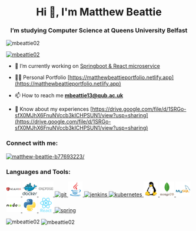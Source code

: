 <h1 align="center">Hi 👋, I'm Matthew Beattie</h1>
<h3 align="center">I’m studying Computer Science at Queens University Belfast</h3>

<p align="left"> <img src="https://komarev.com/ghpvc/?username=mbeattie02&label=Profile%20views&color=0e75b6&style=flat" alt="mbeattie02" /> </p>

<p align="left"> <a href="https://github.com/ryo-ma/github-profile-trophy"><img src="https://github-profile-trophy.vercel.app/?username=mbeattie02" alt="mbeattie02" /></a> </p>

- 🔭 I’m currently working on [Springboot & React microservice](https://github.com/MBeattie02/AssignmentSubmissionAppBack)

- 👨‍💻 Personal Portfolio [https://matthewbeattieportfolio.netlify.app](https://matthewbeattieportfolio.netlify.app)

- 📫 How to reach me **mbeattie13@qub.ac.uk**

- 📄 Know about my experiences [https://drive.google.com/file/d/1SRGo-sfX0MJhX6FnuNVccb3kICHPSUN1/view?usp=sharing](https://drive.google.com/file/d/1SRGo-sfX0MJhX6FnuNVccb3kICHPSUN1/view?usp=sharing)

<h3 align="left">Connect with me:</h3>
<p align="left">
<a href="https://linkedin.com/in/matthew-beattie-b77693223/" target="blank"><img align="center" src="https://raw.githubusercontent.com/rahuldkjain/github-profile-readme-generator/master/src/images/icons/Social/linked-in-alt.svg" alt="matthew-beattie-b77693223/" height="30" width="40" /></a>
</p>

<h3 align="left">Languages and Tools:</h3>
<p align="left"> <a href="https://angular.io" target="_blank" rel="noreferrer"> <img src="https://raw.githubusercontent.com/devicons/devicon/master/icons/angularjs/angularjs-original-wordmark.svg" alt="angularjs" width="40" height="40"/> </a> <a href="https://www.docker.com/" target="_blank" rel="noreferrer"> <img src="https://raw.githubusercontent.com/devicons/devicon/master/icons/docker/docker-original-wordmark.svg" alt="docker" width="40" height="40"/> </a> <a href="https://expressjs.com" target="_blank" rel="noreferrer"> <img src="https://raw.githubusercontent.com/devicons/devicon/master/icons/express/express-original-wordmark.svg" alt="express" width="40" height="40"/> </a> <a href="https://git-scm.com/" target="_blank" rel="noreferrer"> <img src="https://www.vectorlogo.zone/logos/git-scm/git-scm-icon.svg" alt="git" width="40" height="40"/> </a> <a href="https://www.java.com" target="_blank" rel="noreferrer"> <img src="https://raw.githubusercontent.com/devicons/devicon/master/icons/java/java-original.svg" alt="java" width="40" height="40"/> </a> <a href="https://www.jenkins.io" target="_blank" rel="noreferrer"> <img src="https://www.vectorlogo.zone/logos/jenkins/jenkins-icon.svg" alt="jenkins" width="40" height="40"/> </a> <a href="https://kubernetes.io" target="_blank" rel="noreferrer"> <img src="https://www.vectorlogo.zone/logos/kubernetes/kubernetes-icon.svg" alt="kubernetes" width="40" height="40"/> </a> <a href="https://www.linux.org/" target="_blank" rel="noreferrer"> <img src="https://raw.githubusercontent.com/devicons/devicon/master/icons/linux/linux-original.svg" alt="linux" width="40" height="40"/> </a> <a href="https://www.mongodb.com/" target="_blank" rel="noreferrer"> <img src="https://raw.githubusercontent.com/devicons/devicon/master/icons/mongodb/mongodb-original-wordmark.svg" alt="mongodb" width="40" height="40"/> </a> <a href="https://www.mysql.com/" target="_blank" rel="noreferrer"> <img src="https://raw.githubusercontent.com/devicons/devicon/master/icons/mysql/mysql-original-wordmark.svg" alt="mysql" width="40" height="40"/> </a> <a href="https://nodejs.org" target="_blank" rel="noreferrer"> <img src="https://raw.githubusercontent.com/devicons/devicon/master/icons/nodejs/nodejs-original-wordmark.svg" alt="nodejs" width="40" height="40"/> </a> <a href="https://www.python.org" target="_blank" rel="noreferrer"> <img src="https://raw.githubusercontent.com/devicons/devicon/master/icons/python/python-original.svg" alt="python" width="40" height="40"/> </a> <a href="https://reactjs.org/" target="_blank" rel="noreferrer"> <img src="https://raw.githubusercontent.com/devicons/devicon/master/icons/react/react-original-wordmark.svg" alt="react" width="40" height="40"/> </a> <a href="https://spring.io/" target="_blank" rel="noreferrer"> <img src="https://www.vectorlogo.zone/logos/springio/springio-icon.svg" alt="spring" width="40" height="40"/> </a> </p>

<p><img align="left" src="https://github-readme-stats.vercel.app/api/top-langs?username=mbeattie02&show_icons=true&locale=en&layout=compact" alt="mbeattie02" /></p>

<p>&nbsp;<img align="center" src="https://github-readme-stats.vercel.app/api?username=mbeattie02&show_icons=true&locale=en" alt="mbeattie02" /></p>

